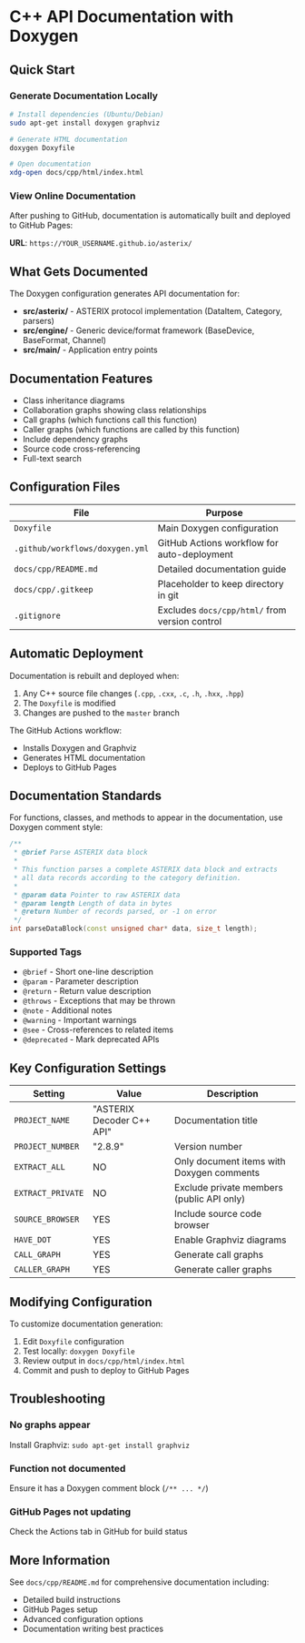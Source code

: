 # C++ API Documentation with Doxygen

## Quick Start

### Generate Documentation Locally

```bash
# Install dependencies (Ubuntu/Debian)
sudo apt-get install doxygen graphviz

# Generate HTML documentation
doxygen Doxyfile

# Open documentation
xdg-open docs/cpp/html/index.html
```

### View Online Documentation

After pushing to GitHub, documentation is automatically built and deployed to GitHub Pages:

**URL**: `https://YOUR_USERNAME.github.io/asterix/`

## What Gets Documented

The Doxygen configuration generates API documentation for:

- **src/asterix/** - ASTERIX protocol implementation (DataItem, Category, parsers)
- **src/engine/** - Generic device/format framework (BaseDevice, BaseFormat, Channel)
- **src/main/** - Application entry points

## Documentation Features

- Class inheritance diagrams
- Collaboration graphs showing class relationships
- Call graphs (which functions call this function)
- Caller graphs (which functions are called by this function)
- Include dependency graphs
- Source code cross-referencing
- Full-text search

## Configuration Files

| File | Purpose |
|------|---------|
| `Doxyfile` | Main Doxygen configuration |
| `.github/workflows/doxygen.yml` | GitHub Actions workflow for auto-deployment |
| `docs/cpp/README.md` | Detailed documentation guide |
| `docs/cpp/.gitkeep` | Placeholder to keep directory in git |
| `.gitignore` | Excludes `docs/cpp/html/` from version control |

## Automatic Deployment

Documentation is rebuilt and deployed when:

1. Any C++ source file changes (`.cpp`, `.cxx`, `.c`, `.h`, `.hxx`, `.hpp`)
2. The `Doxyfile` is modified
3. Changes are pushed to the `master` branch

The GitHub Actions workflow:
- Installs Doxygen and Graphviz
- Generates HTML documentation
- Deploys to GitHub Pages

## Documentation Standards

For functions, classes, and methods to appear in the documentation, use Doxygen comment style:

```cpp
/**
 * @brief Parse ASTERIX data block
 *
 * This function parses a complete ASTERIX data block and extracts
 * all data records according to the category definition.
 *
 * @param data Pointer to raw ASTERIX data
 * @param length Length of data in bytes
 * @return Number of records parsed, or -1 on error
 */
int parseDataBlock(const unsigned char* data, size_t length);
```

### Supported Tags

- `@brief` - Short one-line description
- `@param` - Parameter description
- `@return` - Return value description
- `@throws` - Exceptions that may be thrown
- `@note` - Additional notes
- `@warning` - Important warnings
- `@see` - Cross-references to related items
- `@deprecated` - Mark deprecated APIs

## Key Configuration Settings

| Setting | Value | Description |
|---------|-------|-------------|
| `PROJECT_NAME` | "ASTERIX Decoder C++ API" | Documentation title |
| `PROJECT_NUMBER` | "2.8.9" | Version number |
| `EXTRACT_ALL` | NO | Only document items with Doxygen comments |
| `EXTRACT_PRIVATE` | NO | Exclude private members (public API only) |
| `SOURCE_BROWSER` | YES | Include source code browser |
| `HAVE_DOT` | YES | Enable Graphviz diagrams |
| `CALL_GRAPH` | YES | Generate call graphs |
| `CALLER_GRAPH` | YES | Generate caller graphs |

## Modifying Configuration

To customize documentation generation:

1. Edit `Doxyfile` configuration
2. Test locally: `doxygen Doxyfile`
3. Review output in `docs/cpp/html/index.html`
4. Commit and push to deploy to GitHub Pages

## Troubleshooting

### No graphs appear

Install Graphviz: `sudo apt-get install graphviz`

### Function not documented

Ensure it has a Doxygen comment block (`/** ... */`)

### GitHub Pages not updating

Check the Actions tab in GitHub for build status

## More Information

See `docs/cpp/README.md` for comprehensive documentation including:
- Detailed build instructions
- GitHub Pages setup
- Advanced configuration options
- Documentation writing best practices
